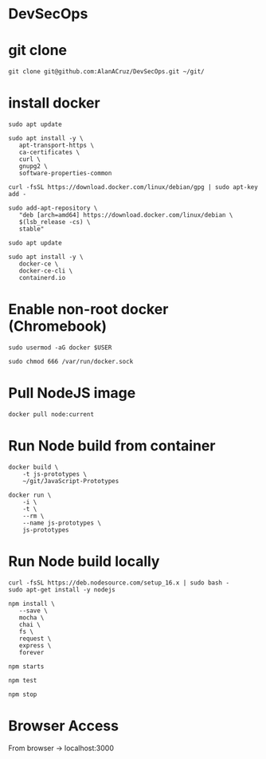 # DevSecOps

# git clone
```
git clone git@github.com:AlanACruz/DevSecOps.git ~/git/
```

# install docker
```
sudo apt update

sudo apt install -y \
   apt-transport-https \
   ca-certificates \
   curl \
   gnupg2 \
   software-properties-common

curl -fsSL https://download.docker.com/linux/debian/gpg | sudo apt-key add -

sudo add-apt-repository \
   "deb [arch=amd64] https://download.docker.com/linux/debian \
   $(lsb_release -cs) \
   stable"
   
sudo apt update

sudo apt install -y \
   docker-ce \
   docker-ce-cli \
   containerd.io
```

# Enable non-root docker (Chromebook)
```
sudo usermod -aG docker $USER

sudo chmod 666 /var/run/docker.sock
```

# Pull NodeJS image
```
docker pull node:current
```

# Run Node build from container
```
docker build \
    -t js-prototypes \
    ~/git/JavaScript-Prototypes

docker run \
    -i \
    -t \
    --rm \
    --name js-prototypes \
    js-prototypes
```

# Run Node build locally
```
curl -fsSL https://deb.nodesource.com/setup_16.x | sudo bash -
sudo apt-get install -y nodejs

npm install \
   --save \
   mocha \
   chai \
   fs \
   request \
   express \
   forever 

npm starts

npm test

npm stop
```

# Browser Access
From browser -> localhost:3000
